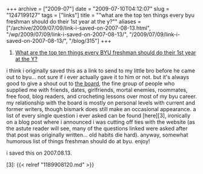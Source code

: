 +++
archive = ["2009-07"]
date = "2009-07-10T04:12:07"
slug = "1247199127"
tags = ["links"]
title = "\"what are the top ten things every byu freshman should do their 1st year at the y?\""
aliases = ["/archive/2009/07/09/link-i-saved-on-2007-08-13.html", "/wp/2009/07/09/link-i-saved-on-2007-08-13/", "/2009/07/09/link-i-saved-on-2007-08-13/", "/blog/315"]
+++

1) [What are the top ten things every BYU freshman should do their 1st year at the Y?][1]

i think i originally saved this as a link to send to my little bro before
he came out to byu... not sure if i ever actually gave it to him or not.
but it's always good to give a shout out to [the board][2], the fine group
of people who supplied me with friends, dates, girlfriends, mortal
enemies, roommates, free food, blog readers, and crocheting lessons over
most of my byu career. my relationship with the board is mostly on
personal levels with current and former writers, though bismark does still
make an occasional appearance. a list of every single question i ever
asked can be found [here][3], ironically on a blog post where i announced
i was cutting off ties with the website (as the astute reader will see,
many of the questions linked were asked after that post was originally
written... old habits die hard). anyway, somewhat humorous list of things
freshman should do at byu. enjoy!

i saved this on 2007.08.13.

[1]: http://theboard.byu.edu/index.php?area=viewall&id=38395
[2]: http://theboard.byu.edu/
[3]: {{< relref "1189908120.md" >}}

